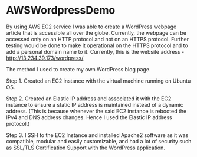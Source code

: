 # AWSWordpressDemo

By using AWS EC2 service I was able to create a WordPress webpage article that is accessible all over the globe. Currently, the webpage can be accessed only on an HTTP protocol and not on an HTTPS protocol. Further testing would be done to make it operational on the HTTPS protocol and to add a personal domain name to it. Currently, this is the website address - http://13.234.39.173/wordpress/

The method I used to create my own WordPress blog page.

Step 1.
Created an EC2 instance with the virtual machine running on Ubuntu OS.

Step 2.
Created an Elastic IP address and associated it with the EC2 instance to ensure a static IP address is maintained instead of a dynamic address. (This is because whenever the said EC2 instance is rebooted the IPv4 and DNS address changes. Hence I used the Elastic IP address protocol.)

Step 3.
I SSH to the EC2 Instance and installed Apache2 software as it was compatible, modular and easily customizable, and had a lot of security such as SSL/TLS Certification Support with the WordPress application.

